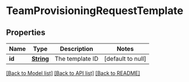 # TeamProvisioningRequestTemplate
## Properties

Name | Type | Description | Notes
------------ | ------------- | ------------- | -------------
**id** | [**String**](string.md) | The template ID | [default to null]

[[Back to Model list]](../README.md#documentation-for-models) [[Back to API list]](../README.md#documentation-for-api-endpoints) [[Back to README]](../README.md)

